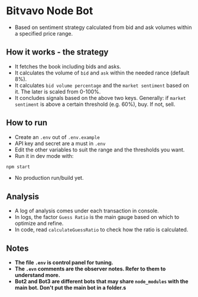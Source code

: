 # Bitvavo Node Bot
- Based on sentiment strategy calculated from bid and ask volumes within a specified price range.

## How it works - the strategy
- It fetches the book including bids and asks.
- It calculates the volume of `bid` and `ask` within the needed rance (default 8%).
- It calculates `bid volume percentage` and the `market sentiment` based on it. The later is scaled from 0-100%.
- It concludes signals based on the above two keys. Generally: if `market sentiment` is above a certain threshold (e.g. 60%), buy. If not, sell.

## How to run
- Create an `.env` out of `.env.example` 
- API key and secret are a must in `.env`
- Edit the other variables to suit the range and the thresholds you want.
- Run it in dev mode with:
```sh
npm start
```
- No production run/build yet.

## Analysis
- A log of analysis comes under each transaction in console.
- In logs, the factor `Guess Ratio` is the main gauge based on which to optimize and refine.
- In code, read `calculateGuessRatio` to check how the ratio is calculated.
  
## Notes
- **The file `.env` is control panel for tuning.**
- **The `.evn` comments are the observer notes. Refer to them to understand more.**
- **Bot2 and Bot3 are different bots that may share `node_modules` with the main bot. Don't put the main bot in a folder.s**